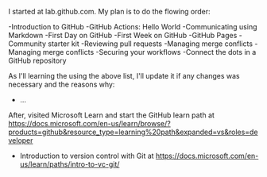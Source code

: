 I started at lab.github.com.
My plan is to do the flowing order:

-Introduction to GitHub
-GitHub Actions: Hello World
-Communicating using Markdown
-First Day on GitHub
-First Week on GitHub
-GitHub Pages
-Community starter kit
-Reviewing pull requests
-Managing merge conflicts
-Managing merge conflicts
-Securing your workflows
-Connect the dots in a GitHub repository

As I'll learning the using the above list, I'll update it if any changes was necessary and the reasons why:
- ...

After, visited Microsoft Learn and start the GitHub learn path at https://docs.microsoft.com/en-us/learn/browse/?products=github&resource_type=learning%20path&expanded=vs&roles=developer
- Introduction to version control with Git at https://docs.microsoft.com/en-us/learn/paths/intro-to-vc-git/
